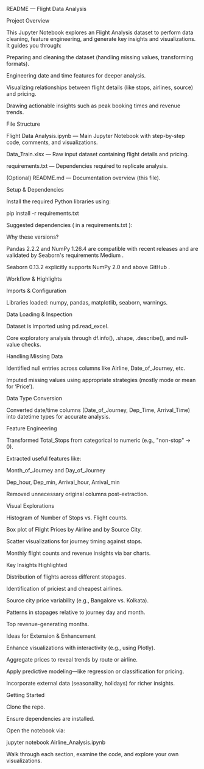 README — Flight Data Analysis

Project Overview

This Jupyter Notebook explores an Flight Analysis dataset to perform data cleaning, feature engineering, and generate key insights and visualizations. It guides you through:

Preparing and cleaning the dataset (handling missing values, transforming formats).

Engineering date and time features for deeper analysis.

Visualizing relationships between flight details (like stops, airlines, source) and pricing.

Drawing actionable insights such as peak booking times and revenue trends.

File Structure

Flight Data Analysis.ipynb — Main Jupyter Notebook with step-by-step code, comments, and visualizations.

Data_Train.xlsx — Raw input dataset containing flight details and pricing.

requirements.txt — Dependencies required to replicate analysis.

(Optional) README.md — Documentation overview (this file).

Setup & Dependencies

Install the required Python libraries using:

pip install -r requirements.txt

Suggested dependencies ( in a requirements.txt ):


Why these versions?

Pandas 2.2.2 and NumPy 1.26.4 are compatible with recent releases and are validated by Seaborn's requirements 
Medium
.

Seaborn 0.13.2 explicitly supports NumPy 2.0 and above 
GitHub
.

Workflow & Highlights

Imports & Configuration

Libraries loaded: numpy, pandas, matplotlib, seaborn, warnings.

Data Loading & Inspection

Dataset is imported using pd.read_excel.

Core exploratory analysis through df.info(), .shape, .describe(), and null-value checks.

Handling Missing Data

Identified null entries across columns like Airline, Date_of_Journey, etc.

Imputed missing values using appropriate strategies (mostly mode or mean for ‘Price’).

Data Type Conversion

Converted date/time columns (Date_of_Journey, Dep_Time, Arrival_Time) into datetime types for accurate analysis.

Feature Engineering

Transformed Total_Stops from categorical to numeric (e.g., "non-stop" → 0).

Extracted useful features like:

Month_of_Journey and Day_of_Journey

Dep_hour, Dep_min, Arrival_hour, Arrival_min

Removed unnecessary original columns post-extraction.

Visual Explorations

Histogram of Number of Stops vs. Flight counts.

Box plot of Flight Prices by Airline and by Source City.

Scatter visualizations for journey timing against stops.

Monthly flight counts and revenue insights via bar charts.

Key Insights Highlighted

Distribution of flights across different stopages.

Identification of priciest and cheapest airlines.

Source city price variability (e.g., Bangalore vs. Kolkata).

Patterns in stopages relative to journey day and month.

Top revenue-generating months.

Ideas for Extension & Enhancement

Enhance visualizations with interactivity (e.g., using Plotly).

Aggregate prices to reveal trends by route or airline.

Apply predictive modeling—like regression or classification for pricing.

Incorporate external data (seasonality, holidays) for richer insights.

Getting Started

Clone the repo.

Ensure dependencies are installed.

Open the notebook via:

jupyter notebook Airline_Analysis.ipynb


Walk through each section, examine the code, and explore your own visualizations.